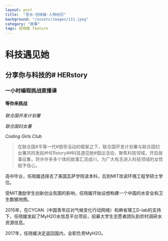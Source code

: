 ```yaml
---
layout: post
title:  "吾水·任晓媛·人物经历"
background: "/assets/images/111.jpeg"
category: "故事"
tags: 任晓媛 feature
---
```


# 科技遇见她

## 分享你与科技的# HERstory

### 一小时编程挑战直播课

#### 等你来挑战

_联合国开发计划署_

_联合国妇女署_

_Coding Girls Club_

> 在联合国#平等一代#倡导活动的框架之下，联合国开发计划署与联合国妇女署共同发起#HERstory##科技遇见她#倡议活动，聚焦科技领域，开启故事征集，将许许多多个体的故事汇流成川，为广大有志进入科技领域的女性赋予信心。

高中毕业，任晓媛选择去了美国瓦萨学院读本科，后到MIT攻读环境工程学硕士学位。

受MIT激励学生创新创业氛围的影响，任晓媛开始设想构建一个中国的水安全和卫生数据地图。

2015年，在CYCAN（中国青年应对气候变化行动网络）和麻省理工D-lab的支持下，任晓媛发起了MyH2O水信息平台项目，招募大学生志愿者团队到农村调研水资源信息。

2017年，任晓媛决定返回国内，全职负责MyH2O。
